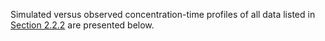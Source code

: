 Simulated versus observed concentration-time profiles of all data listed in [Section 2.2.2](#222-Clinical-Data) are presented below.